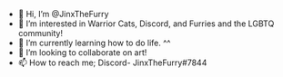 - 👋 Hi, I’m @JinxTheFurry
- 👀 I’m interested in Warrior Cats, Discord, and Furries and the LGBTQ community!
- 🌱 I’m currently learning how to do life. ^^
- 💞️ I’m looking to collaborate on art!
- 📫 How to reach me; Discord- JinxTheFurry#7844

<!---
JinxTheFurry/JinxTheFurry is a ✨ special ✨ repository because its `README.md` (this file) appears on your GitHub profile.
You can click the Preview link to take a look at your changes.
--->
